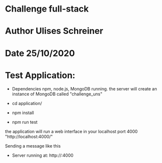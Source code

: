 
# Challenge full-stack 
# Author Ulises Schreiner
# Date 25/10/2020

# Test Application:

* Dependencies npm, node.js, MongoDB running.
  the server will create an instance of MongoDB called "challenge_uns"

* cd application/
* npm install
* npm run test

the application will run a web interface in your localhost port 4000 "http://localhost:4000/"

Sending a message like this
* Server running at: http://<username>:4000
